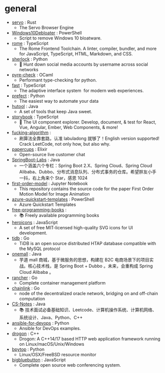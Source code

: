 # general
- [servo](https://github.com/servo/servo) : Rust
  - The Servo Browser Engine
- [Windows10Debloater](https://github.com/Sycnex/Windows10Debloater) : PowerShell
  - Script to remove Windows 10 bloatware.
- [rome](https://github.com/romefrontend/rome) : TypeScript
  - The Rome Frontend Toolchain. A linter, compiler, bundler, and more for JavaScript, TypeScript, HTML, Markdown, and CSS.
- [sherlock](https://github.com/sherlock-project/sherlock) : Python
  - 🔎 Hunt down social media accounts by username across social networks
- [pyre-check](https://github.com/facebook/pyre-check) : OCaml
  - Performant type-checking for python.
- [fast](https://github.com/microsoft/fast) : TypeScript
  - The adaptive interface system  for modern web experiences.
- [prefect](https://github.com/PrefectHQ/prefect) : Python
  - The easiest way to automate your data
- [hutool](https://github.com/looly/hutool) : Java
  - A set of tools that keep Java sweet.
- [storybook](https://github.com/storybookjs/storybook) : TypeScript
  - 📓 The UI component explorer. Develop, document, & test for React, Vue, Angular, Ember, Web Components, & more!
- [fucking-algorithm](https://github.com/labuladong/fucking-algorithm) : 
  - 刷算法全靠套路，认准 labuladong 就够了！English version supported! Crack LeetCode, not only how, but also why.
- [papercups](https://github.com/papercups-io/papercups) : Elixir
  - Open-source live customer chat
- [SpringBoot-Labs](https://github.com/YunaiV/SpringBoot-Labs) : Java
  - 一个涵盖六个专栏：Spring Boot 2.X、Spring Cloud、Spring Cloud Alibaba、Dubbo、分布式消息队列、分布式事务的仓库。希望胖友小手一抖，右上角来个 Star，感恩 1024
- [first-order-model](https://github.com/AliaksandrSiarohin/first-order-model) : Jupyter Notebook
  - This repository contains the source code for the paper First Order Motion Model for Image Animation
- [azure-quickstart-templates](https://github.com/Azure/azure-quickstart-templates) : PowerShell
  - Azure Quickstart Templates
- [free-programming-books](https://github.com/EbookFoundation/free-programming-books) : 
  - 📚 Freely available programming books
- [heroicons](https://github.com/tailwindlabs/heroicons) : JavaScript
  - A set of free MIT-licensed high-quality SVG icons for UI development.
- [tidb](https://github.com/pingcap/tidb) : Go
  - TiDB is an open source distributed HTAP database compatible with the MySQL protocol
- [onemall](https://github.com/YunaiV/onemall) : Java
  - 芋道 mall 商城，基于微服务的思想，构建在 B2C 电商场景下的项目实战。核心技术栈，是 Spring Boot + Dubbo 。未来，会重构成 Spring Cloud Alibaba 。
- [rancher](https://github.com/rancher/rancher) : Go
  - Complete container management platform
- [chainlink](https://github.com/smartcontractkit/chainlink) : Go
  - node of the decentralized oracle network, bridging on and off-chain computation
- [CS-Notes](https://github.com/CyC2018/CS-Notes) : Java
  - 📚 技术面试必备基础知识、Leetcode、计算机操作系统、计算机网络、系统设计、Java、Python、C++
- [ansible-for-devops](https://github.com/geerlingguy/ansible-for-devops) : Python
  - Ansible for DevOps examples.
- [drogon](https://github.com/an-tao/drogon) : C++
  - Drogon: A C++14/17 based HTTP web application framework running on Linux/macOS/Unix/Windows
- [bpytop](https://github.com/aristocratos/bpytop) : Python
  - Linux/OSX/FreeBSD resource monitor
- [bigbluebutton](https://github.com/bigbluebutton/bigbluebutton) : JavaScript
  - Complete open source web conferencing system.
